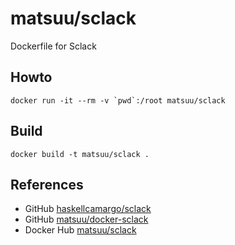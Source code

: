 matsuu/sclack
=============

Dockerfile for Sclack

## Howto

    docker run -it --rm -v `pwd`:/root matsuu/sclack

## Build

    docker build -t matsuu/sclack .

## References

- GitHub [haskellcamargo/sclack](https://github.com/haskellcamargo/sclack)
- GitHub [matsuu/docker-sclack](https://github.com/matsuu/docker-sclack)
- Docker Hub [matsuu/sclack](https://hub.docker.com/r/matsuu/sclack/)
